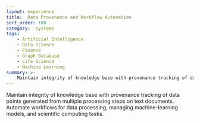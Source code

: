 ```yaml
---
layout: experience
title:  Data Provenance and Workflow Automation
sort_order: 100
category:  systems 
tags:
    - Artificial Intelligence
    - Data Science
    - Finance
    - Graph Database
    - Life Science
    - Machine Learning
summary: >-
    Maintain integrity of knowledge base with provenance tracking of data points generated from multiple processing steps on text documents. Automate workflows for data processing, managing machine-learning models, and scientific computing tasks.
---
```

<!--more-->
Maintain integrity of knowledge base with provenance tracking of data points generated from multiple processing steps on text documents. Automate workflows for data processing, managing machine-learning models, and scientific computing tasks.


